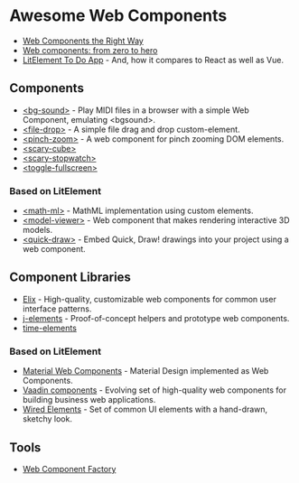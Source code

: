 # Awesome Web Components

- [Web Components the Right Way](https://github.com/mateusortiz/webcomponents-the-right-way)
- [Web components: from zero to hero](https://github.com/thepassle/webcomponents-from-zero-to-hero)
- [LitElement To Do App](https://medium.com/@westbrook/litelement-to-do-app-1e08a31707a4) - And, how it compares to React as well as Vue.

## Components

- [\<bg-sound\>](https://github.com/feross/bg-sound) - Play MIDI files in a browser with a simple Web Component, emulating \<bgsound\>.
- [\<file-drop\>](https://github.com/GoogleChromeLabs/file-drop) - A simple file drag and drop custom-element.
- [\<pinch-zoom\>](https://github.com/GoogleChromeLabs/pinch-zoom) - A web component for pinch zooming DOM elements.
- [\<scary-cube\>](https://github.com/Scarygami/scary-cube)
- [\<scary-stopwatch\>](https://github.com/Scarygami/scary-stopwatch)
- [\<toggle-fullscreen\>](https://github.com/GoogleChromeLabs/web-a-skeb/blob/master/src/toggle-fullscreen.js)

### Based on LitElement

- [\<math-ml\>](https://github.com/pshihn/math-ml) - MathML implementation using custom elements.
- [\<model-viewer\>](https://github.com/GoogleWebComponents/model-viewer) - Web component that makes rendering interactive 3D models.
- [\<quick-draw\>](https://github.com/googlecreativelab/quickdraw-component) - Embed Quick, Draw! drawings into your project using a web component.

## Component Libraries

- [Elix](https://github.com/elix/elix) - High-quality, customizable web components for common user interface patterns.
- [j-elements](https://github.com/jouni/j-elements) - Proof-of-concept helpers and prototype web components.
- [time-elements](https://github.com/github/time-elements)

### Based on LitElement

- [Material Web Components](https://github.com/material-components/material-components-web-components) - Material Design implemented as Web Components.
- [Vaadin components](https://github.com/vaadin/vaadin) - Evolving set of high-quality web components for building business web applications.
- [Wired Elements](https://github.com/wiredjs/wired-elements) - Set of common UI elements with a hand-drawn, sketchy look.

## Tools

- [Web Component Factory](https://github.com/elmsln/wcfactory)
